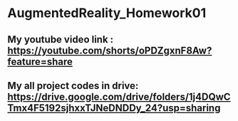 # AugmentedReality_Homework01


## My youtube video link :  https://youtube.com/shorts/oPDZgxnF8Aw?feature=share

## My all project codes in drive:  https://drive.google.com/drive/folders/1j4DQwCTmx4F5192sjhxxTJNeDNDDy_24?usp=sharing

